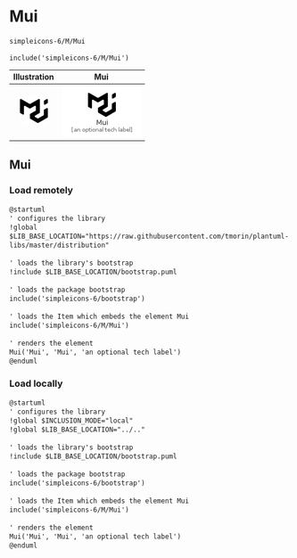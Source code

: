 # Mui


```text
simpleicons-6/M/Mui
```

```text
include('simpleicons-6/M/Mui')
```



| Illustration | Mui |
| :---: | :---: |
| ![illustration for Illustration](../../simpleicons-6/M/Mui.png) | ![illustration for Mui](../../simpleicons-6/M/Mui.Local.png) |




## Mui

### Load remotely
```plantuml
@startuml
' configures the library
!global $LIB_BASE_LOCATION="https://raw.githubusercontent.com/tmorin/plantuml-libs/master/distribution"

' loads the library's bootstrap
!include $LIB_BASE_LOCATION/bootstrap.puml

' loads the package bootstrap
include('simpleicons-6/bootstrap')

' loads the Item which embeds the element Mui
include('simpleicons-6/M/Mui')

' renders the element
Mui('Mui', 'Mui', 'an optional tech label')
@enduml
```

### Load locally
```plantuml
@startuml
' configures the library
!global $INCLUSION_MODE="local"
!global $LIB_BASE_LOCATION="../.."

' loads the library's bootstrap
!include $LIB_BASE_LOCATION/bootstrap.puml

' loads the package bootstrap
include('simpleicons-6/bootstrap')

' loads the Item which embeds the element Mui
include('simpleicons-6/M/Mui')

' renders the element
Mui('Mui', 'Mui', 'an optional tech label')
@enduml
```

